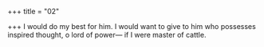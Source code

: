 +++
title = "02"

+++
I would do my best for him. I would want to give to him who possesses  inspired thought, o lord of power—
if I were master of cattle.